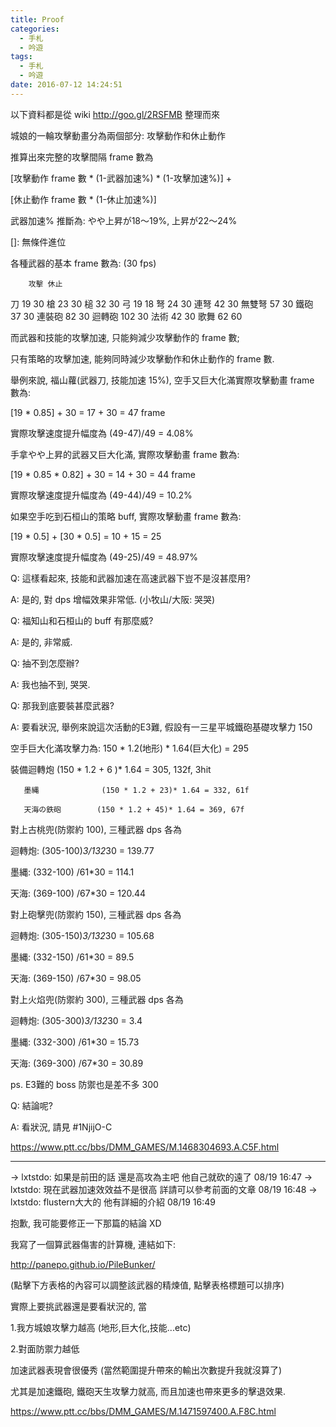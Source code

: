 ```yaml
---
title: Proof
categories:
  - 手札
  - 吟遊
tags:
  - 手札
  - 吟遊
date: 2016-07-12 14:24:51
---
```

以下資料都是從 wiki http://goo.gl/2RSFMB 整理而來


城娘的一輪攻擊動畫分為兩個部分: 攻擊動作和休止動作

推算出來完整的攻擊間隔 frame 數為

[攻擊動作 frame 數 * (1-武器加速%) * (1-攻擊加速%)] +

[休止動作 frame 數 * (1-休止加速%)]

武器加速% 推斷為: やや上昇が18～19%, 上昇が22～24%

[]: 無條件進位

各種武器的基本 frame 數為: (30 fps)

        攻擊 休止
刀      19   30
槍      23   30
槌      32   30
弓      19   18
弩      24   30
連弩    42   30
無雙弩  57   30
鐵砲    37   30
連裝砲  82   30
迴轉砲 102   30
法術    42   30
歌舞    62   60

而武器和技能的攻擊加速, 只能夠減少攻擊動作的 frame 數;

只有策略的攻擊加速, 能夠同時減少攻擊動作和休止動作的 frame 數.

舉例來說, 福山蘿(武器刀, 技能加速 15%), 空手又巨大化滿實際攻擊動畫 frame 數為:

[19 * 0.85] + 30 = 17 + 30 = 47 frame

實際攻擊速度提升幅度為 (49-47)/49 = 4.08%

手拿やや上昇的武器又巨大化滿, 實際攻擊動畫 frame 數為:

[19 * 0.85 * 0.82] + 30 = 14 + 30 = 44 frame

實際攻擊速度提升幅度為 (49-44)/49 = 10.2%

如果空手吃到石桓山的策略 buff, 實際攻擊動畫 frame 數為:

[19 * 0.5] + [30 * 0.5] = 10 + 15 = 25

實際攻擊速度提升幅度為 (49-25)/49 = 48.97%




Q: 這樣看起來, 技能和武器加速在高速武器下豈不是沒甚麼用?

A: 是的, 對 dps 增幅效果非常低. (小牧山/大阪: 哭哭)

Q: 福知山和石桓山的 buff 有那麼威?

A: 是的, 非常威.

Q: 抽不到怎麼辦?

A: 我也抽不到, 哭哭.

Q: 那我到底要裝甚麼武器?

A: 要看狀況, 舉例來說這次活動的E3難, 假設有一三星平城鐵砲基礎攻擊力 150

   空手巨大化滿攻擊力為: 150 * 1.2(地形) * 1.64(巨大化) = 295

   裝備迴轉炮            (150 * 1.2 + 6 )* 1.64 = 305, 132f, 3hit

       墨縄              (150 * 1.2 + 23)* 1.64 = 332, 61f

       天海の鉄砲        (150 * 1.2 + 45)* 1.64 = 369, 67f

   對上古桃兜(防禦約 100), 三種武器 dps 各為

   迴轉炮: (305-100)*3/132*30 = 139.77

   墨縄:   (332-100)  /61*30  = 114.1

   天海:   (369-100)  /67*30  = 120.44

   對上砲擊兜(防禦約 150), 三種武器 dps 各為

   迴轉炮: (305-150)*3/132*30 = 105.68

   墨縄:   (332-150)  /61*30  = 89.5

   天海:   (369-150)  /67*30  = 98.05

   對上火焰兜(防禦約 300), 三種武器 dps 各為

   迴轉炮: (305-300)*3/132*30 = 3.4

   墨縄:   (332-300)  /61*30  = 15.73

   天海:   (369-300)  /67*30  = 30.89

   ps. E3難的 boss 防禦也是差不多 300

Q: 結論呢?

A: 看狀況, 請見 #1NjijO-C

https://www.ptt.cc/bbs/DMM_GAMES/M.1468304693.A.C5F.html


-----

→ lxtstdo: 如果是前田的話 還是高攻為主吧 他自己就砍的遠了 08/19 16:47
→ lxtstdo: 現在武器加速效效益不是很高 詳請可以參考前面的文章 08/19 16:48
→ lxtstdo: flustern大大的 他有詳細的介紹 08/19 16:49

抱歉, 我可能要修正一下那篇的結論 XD

我寫了一個算武器傷害的計算機, 連結如下:

http://panepo.github.io/PileBunker/

(點擊下方表格的內容可以調整該武器的精煉值, 點擊表格標題可以排序)

實際上要挑武器還是要看狀況的, 當

1.我方城娘攻擊力越高 (地形,巨大化,技能...etc)

2.對面防禦力越低

加速武器表現會很優秀 (當然範圍提升帶來的輸出次數提升我就沒算了)

尤其是加速鐵砲, 鐵砲天生攻擊力就高, 而且加速也帶來更多的擊退效果.

https://www.ptt.cc/bbs/DMM_GAMES/M.1471597400.A.F8C.html
